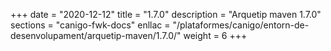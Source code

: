 +++
date        = "2020-12-12"
title       = "1.7.0"
description = "Arquetip maven 1.7.0"
sections    = "canigo-fwk-docs"
enllac		= "/plataformes/canigo/entorn-de-desenvolupament/arquetip-maven/1.7.0/"
weight		= 6
+++
